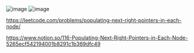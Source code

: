 
![image](https://user-images.githubusercontent.com/84365977/188881528-57a0029d-8ae0-4ec2-b80f-c9fdfb05b654.png)
![image](https://user-images.githubusercontent.com/84365977/188881550-9737be3a-8acb-4411-9135-89dd106fc350.png)



https://leetcode.com/problems/populating-next-right-pointers-in-each-node/

https://www.notion.so/116-Populating-Next-Right-Pointers-in-Each-Node-5265ecf542194001b8291c1b369dfc49
